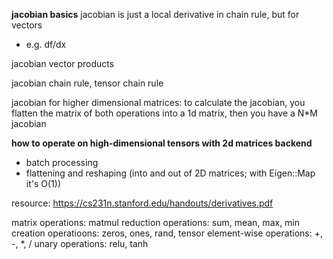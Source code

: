 **jacobian basics**
jacobian is just a local derivative in chain rule, but for vectors

- e.g. df/dx

jacobian vector products

jacobian chain rule, tensor chain rule

jacobian for higher dimensional matrices: to calculate the jacobian, you flatten the matrix of both operations into a 1d matrix, then you have a N\*M jacobian

**how to operate on high-dimensional tensors with 2d matrices backend**

- batch processing
- flattening and reshaping (into and out of 2D matrices; with Eigen::Map it's O(1))

resource: https://cs231n.stanford.edu/handouts/derivatives.pdf

matrix operations: matmul
reduction operations: sum, mean, max, min
creation operatioons: zeros, ones, rand, tensor
element-wise operations: +, -, \*, /
unary operations: relu, tanh
